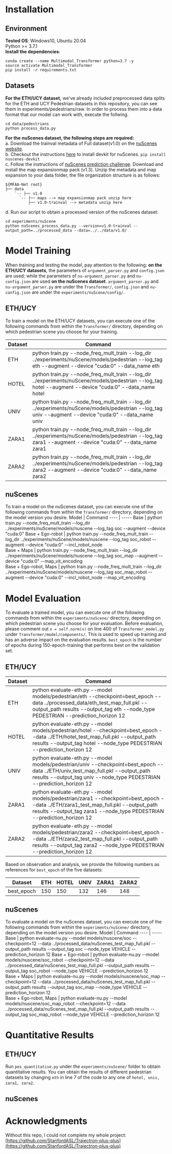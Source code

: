 # Installation
## Environment
**Tested OS**: Windows10, Ubuntu 20.04  
Python >= 3.7.1  
**Install the dependencies**:   
```
conda create --name Multimodal_Transformer python=3.7 -y  
source activate Multimodal_Transformer  
pip install -r requirements.txt
```
## Datasets
**For the ETH/UCY dataset,** 
we've already included preprocessed data splits for the ETH and UCY Pedestrian datasets in this repository, you can see them in experiments/pedestrians/raw. In order to process them into a data format that our model can work with, execute the follwing.
```
cd data/pedestrians
python process_data.py
```
**For the nuScenes dataset, the following steps are required:**   
a. Download the trainval metadata of Full dataset(v1.0) on the [nuScenes website](https://www.nuscenes.org/ "nuScenes").  
b. Checkout the instructions [here](https://github.com/nutonomy/nuscenes-devkit "nuscenes-devkit") to install devkit for nuScenes.
  `pip install nuscenes-devkit`   
c. Follow the instructions of [nuScenes prediction challenge](https://www.nuscenes.org/prediction?externalData=all&mapData=all&modalities=Any "prediction challenge"). Download and install the map expansionmap pack (v1.3). Unzip the metadata and map expansion to your data folder, the file organization structure is as follows:
```
${MFAA-Net root}
├── data
    `-- ├── v1.0
      `-- ├── maps --> map expansionmap pack unzip here
          ├── v1.0-trainval --> metadata unzip here
```  
d. Run our script to obtain a processed version of the nuScenes dataset:  
```
cd experiments/nuScene
python nuScenes_process_data.py --version=v1.0-trainval --output_path=../processed_data --data=../../data/v1.0/
```
# Model Training
When training and testing the model, pay attention to the following: **on the ETH/UCY datasets**, the parameters of `argument_parser.py` and `config.json` are used; while the parameters of `nu-argument_parser.py` and `nu-config.json` are used **on the nuScenes dataset**. `argument_parser.py` and `nu-argument_parser.py` are under the `Transformer/`,  `config.json` and `nu-config.json` are under the `experiments/nuScene/config/`.

## ETH/UCY
To train a model on the ETH/UCY datasets, you can execute one of the following commands from within the `Transformer/` directory, depending on which pedestrian scene you choose for your training.

Dataset  | Command
 ---- | -----
 ETH  | python train.py --node_freq_mult_train --log_dir ../experiments/nuScene/models/pedestrian  --log_tag eth --augment --device "cuda:0" --data_name eth 
 HOTEL  | python train.py --node_freq_mult_train --log_dir ../experiments/nuScene/models/pedestrian  --log_tag hotel --augment --device "cuda:0" --data_name hotel  
 UNIV  | python train.py --node_freq_mult_train --log_dir ../experiments/nuScene/models/pedestrian  --log_tag univ --augment --device "cuda:0" --data_name univ  
 ZARA1  | python train.py --node_freq_mult_train --log_dir ../experiments/nuScene/models/pedestrian  --log_tag zara1 --augment --device "cuda:0" --data_name zara1  
 ZARA2  | python train.py --node_freq_mult_train --log_dir ../experiments/nuScene/models/pedestrian  --log_tag zara2 --augment --device "cuda:0" --data_name zara2 

## nuScenes
To train a model on the nuScenes dataset, you can execute one of the following commands from within the `Transformer/` directory, depending on the model version you desire.
Model  | Command
 ---- | -----
 Base  | python train.py --node_freq_mult_train --log_dir ../experiments/nuScene/models/nuscene  --log_tag soc --augment --device "cuda:0" 
 Base + Ego-robot  | python train.py --node_freq_mult_train --log_dir ../experiments/nuScene/models/nuscene  --log_tag soc_robot --augment --device "cuda:0" --incl_robot_node  
 Base + Maps  | python train.py --node_freq_mult_train --log_dir ../experiments/nuScene/models/nuscene  --log_tag soc_map --augment --device "cuda:0" --map_vit_encoding  
 Base + Ego-robot, Maps  | python train.py --node_freq_mult_train --log_dir ../experiments/nuScene/models/nuscene  --log_tag soc_map_robot --augment --device "cuda:0" --incl_robot_node --map_vit_encoding  

# Model Evaluation
To evaluate a trained model, you can execute one of the following commands from within the `experiments/nuScene/` directory, depending on which pedestrian scene you choose for your evaluation. Before evaluation, please comment out `x = self.norm(x)` on line 400 of `Transformer_model.py` under `Transformer/model/components/`. This is used to speed up training and has an adverse impact on the evaluation results. `best_epoch` is the number of epochs during 150-epoch-training that performs best on the validation set. 
## ETH/UCY
Dataset  | Command
 ---- | -----
 ETH  | python evaluate-eth.py --model models/pedestrian/eth --checkpoint=best_epoch --data ../processed_data/eth_test_map_full.pkl --output_path results --output_tag eth --node_type PEDESTRIAN --prediction_horizon 12    
 HOTEL  | python evaluate-eth.py --model models/pedestrian/hotel --checkpoint=best_epoch --data ../ETH/hotel_test_map_full.pkl --output_path results --output_tag hotel --node_type PEDESTRIAN --prediction_horizon 12    
 UNIV  | python evaluate-eth.py --model models/pedestrian/univ --checkpoint=best_epoch --data ../ETH/univ_test_map_full.pkl --output_path results --output_tag univ --node_type PEDESTRIAN --prediction_horizon 12     
 ZARA1  | python evaluate-eth.py --model models/pedestrian/zara1 --checkpoint=best_epoch --data ../ETH/zara1_test_map_full.pkl --output_path results --output_tag zara1 --node_type PEDESTRIAN --prediction_horizon 12     
 ZARA2  | python evaluate-eth.py --model models/pedestrian/zara2 --checkpoint=best_epoch --data ../ETH/zara2_test_map_full.pkl --output_path results --output_tag zara2 --node_type PEDESTRIAN --prediction_horizon 12   

Based on observation and analysis, we provide the following numbers as references for `best_epoch` of the five datasets:

Dataset | ETH | HOTEL | UNIV | ZARA1 | ZARA2
---- | ----- | ----- | ----- | ----- | -----
best_epoch | 150 | 150 | 132 | 146 | 148
 
## nuScenes
To evaluate a model on the nuScenes dataset, you can execute one of the following commands from within the `experiments/nuScene/` directory, depending on the model version you desire.
Model  | Command
 ---- | -----
 Base  | python evaluate-nu.py --model models/nuscene/soc --checkpoint=12 --data ../processed_data/nuScenes_test_map_full.pkl --output_path results --output_tag soc --node_type VEHICLE --prediction_horizon 12
 Base + Ego-robot  | python evaluate-nu.py --model models/nuscene/soc_robot --checkpoint=12 --data ../processed_data/nuScenes_test_map_full.pkl --output_path results --output_tag soc_robot --node_type VEHICLE --prediction_horizon 12  
 Base + Maps  | python evaluate-nu.py --model models/nuscene/soc_map --checkpoint=12 --data ../processed_data/nuScenes_test_map_full.pkl --output_path results --output_tag soc_map --node_type VEHICLE --prediction_horizon 12  
 Base + Ego-robot, Maps  | python evaluate-nu.py --model models/nuscene/soc_map_robot --checkpoint=12 --data ../processed_data/nuScenes_test_map_full.pkl --output_path results --output_tag soc_map_robot --node_type VEHICLE --prediction_horizon 12  


# Quantitative Results
## ETH/UCY
Run `pes_quantitative.py` under the `experiments/nuScene/` folder to obtain quantitative results. You can obtain the results of different pedestrian datasets by changing `eth` in line 7 of the code to any one of `hotel, univ, zara1, zara2`.
## nuScenes



# Acknowledgments
Without this repo, I could not complete my whole project:
[https://github.com/StanfordASL/Trajectron-plus-plus](https://github.com/StanfordASL/Trajectron-plus-plus)
